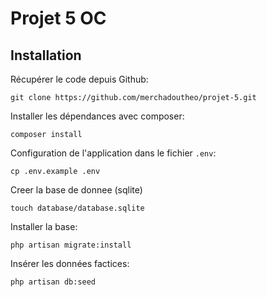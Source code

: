 # Projet 5 OC

## Installation

Récupérer le code depuis Github:

`git clone https://github.com/merchadoutheo/projet-5.git`

Installer les dépendances avec composer:

`composer install`

Configuration de l'application dans le fichier `.env`:

`cp .env.example .env`

Creer la base de donnee (sqlite)

`touch database/database.sqlite`

Installer la base:

`php artisan migrate:install`

Insérer les données factices:

`php artisan db:seed`

